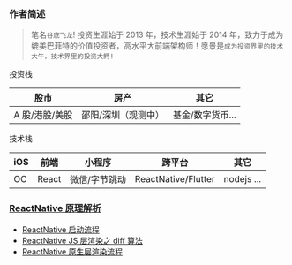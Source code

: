 ### 作者简述

> 笔名`谷底飞龙`! 投资生涯始于 2013 年，技术生涯始于 2014 年，致力于成为媲美巴菲特的价值投资者，高水平大前端架构师！愿景是`成为投资界里的技术大牛，技术界里的投资大鳄!`

投资栈

| 股市           | 房产                | 其它             |
| -------------- | ------------------- | ---------------- |
| A 股/港股/美股 | 邵阳/深圳（观测中） | 基金/数字货币... |

技术栈

| iOS | 前端  | 小程序        | 跨平台              | 其它       |
| --- | ----- | ------------- | ------------------- | ---------- |
| OC  | React | 微信/字节跳动 | ReactNative/Flutter | nodejs ... |

### [ReactNative 原理解析](https://jackxjr.github.io/myblogs/#/react-native/index)

- [ReactNative 启动流程](https://jackxjr.github.io/myblogs/#/react-native/rn-start)
- [ReactNative JS 层渲染之 diff 算法](https://jackxjr.github.io/myblogs/#/react-native/rn-diff)
- [ReactNative 原生层渲染流程](https://jackxjr.github.io/myblogs/#/react-native/rn-native-render)
